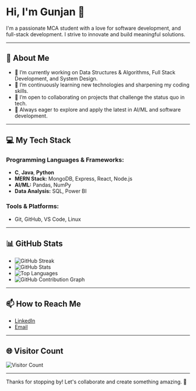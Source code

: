 # Hi, I'm Gunjan 👋

I'm a passionate MCA student with a love for software development, and full-stack development. I strive to innovate and build meaningful solutions.

---

## 🚀 About Me

- 🔭 I’m currently working on Data Structures & Algorithms, Full Stack Development, and System Design.
- 🌱 I’m continuously learning new technologies and sharpening my coding skills.
- 👯 I’m open to collaborating on projects that challenge the status quo in tech.
- 🤔 Always eager to explore and apply the latest in AI/ML and software development.

---

## 💻 My Tech Stack

### Programming Languages & Frameworks:
- **C**, **Java**, **Python**
- **MERN Stack:** MongoDB, Express, React, Node.js
- **AI/ML:** Pandas, NumPy
- **Data Analysis:** SQL, Power BI

### Tools & Platforms:
- Git, GitHub, VS Code, Linux

---

## 📊 GitHub Stats

- ![GitHub Streak](https://github-readme-streak-stats.herokuapp.com/?user=gunjanmishra090&theme=radical)
- ![GitHub Stats](https://github-readme-stats.vercel.app/api?username=gunjanmishra09&show_icons=true&theme=radical)
- ![Top Languages](https://github-readme-stats.vercel.app/api/top-langs/?username=gunjanmishra09&layout=compact&theme=radical)
- ![GitHub Contribution Graph](https://github-readme-activity-graph.cyclic.app/graph?username=gunjanmishra09&theme=radical)

---

## 📫 How to Reach Me

- [LinkedIn](https://www.linkedin.com/in/gunjan-mishra-b73a77322)  <!-- Update with your profile link -->
- [Email]()  <!-- Update with your email -->

---

## 🌐 Visitor Count

![Visitor Count](https://profile-counter.glitch.me/Tech-By-Gunjan/count.svg)

---

Thanks for stopping by! Let's collaborate and create something amazing. 🚀
